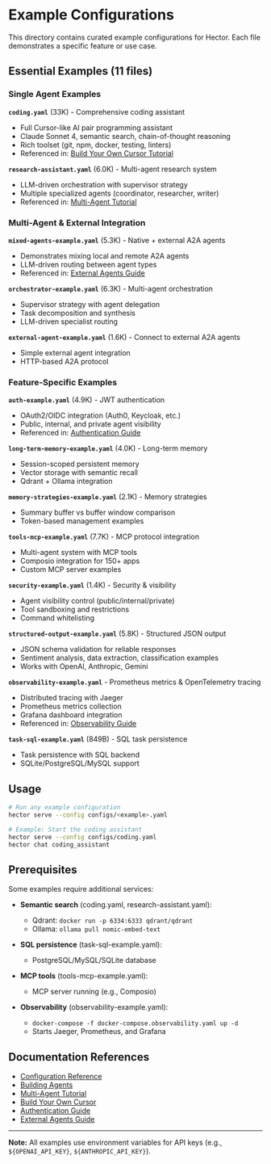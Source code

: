 # Example Configurations

This directory contains curated example configurations for Hector. Each file demonstrates a specific feature or use case.

## Essential Examples (11 files)

### Single Agent Examples

**`coding.yaml`** (33K) - Comprehensive coding assistant
- Full Cursor-like AI pair programming assistant
- Claude Sonnet 4, semantic search, chain-of-thought reasoning
- Rich toolset (git, npm, docker, testing, linters)
- Referenced in: [Build Your Own Cursor Tutorial](../docs/TUTORIAL_CURSOR.md)

**`research-assistant.yaml`** (6.0K) - Multi-agent research system
- LLM-driven orchestration with supervisor strategy
- Multiple specialized agents (coordinator, researcher, writer)
- Referenced in: [Multi-Agent Tutorial](../docs/TUTORIAL_MULTI_AGENT.md)

### Multi-Agent & External Integration

**`mixed-agents-example.yaml`** (5.3K) - Native + external A2A agents
- Demonstrates mixing local and remote A2A agents
- LLM-driven routing between agent types
- Referenced in: [External Agents Guide](../docs/EXTERNAL_AGENTS.md)

**`orchestrator-example.yaml`** (6.3K) - Multi-agent orchestration
- Supervisor strategy with agent delegation
- Task decomposition and synthesis
- LLM-driven specialist routing

**`external-agent-example.yaml`** (1.6K) - Connect to external A2A agents
- Simple external agent integration
- HTTP-based A2A protocol

### Feature-Specific Examples

**`auth-example.yaml`** (4.9K) - JWT authentication
- OAuth2/OIDC integration (Auth0, Keycloak, etc.)
- Public, internal, and private agent visibility
- Referenced in: [Authentication Guide](../docs/AUTHENTICATION.md)

**`long-term-memory-example.yaml`** (4.0K) - Long-term memory
- Session-scoped persistent memory
- Vector storage with semantic recall
- Qdrant + Ollama integration

**`memory-strategies-example.yaml`** (2.1K) - Memory strategies
- Summary buffer vs buffer window comparison
- Token-based management examples

**`tools-mcp-example.yaml`** (7.7K) - MCP protocol integration
- Multi-agent system with MCP tools
- Composio integration for 150+ apps
- Custom MCP server examples

**`security-example.yaml`** (1.4K) - Security & visibility
- Agent visibility control (public/internal/private)
- Tool sandboxing and restrictions
- Command whitelisting

**`structured-output-example.yaml`** (5.8K) - Structured JSON output
- JSON schema validation for reliable responses
- Sentiment analysis, data extraction, classification examples
- Works with OpenAI, Anthropic, Gemini

**`observability-example.yaml`** - Prometheus metrics & OpenTelemetry tracing
- Distributed tracing with Jaeger
- Prometheus metrics collection
- Grafana dashboard integration
- Referenced in: [Observability Guide](../docs/core-concepts/observability.md)

**`task-sql-example.yaml`** (849B) - SQL task persistence
- Task persistence with SQL backend
- SQLite/PostgreSQL/MySQL support

## Usage

```bash
# Run any example configuration
hector serve --config configs/<example>.yaml

# Example: Start the coding assistant
hector serve --config configs/coding.yaml
hector chat coding_assistant
```

## Prerequisites

Some examples require additional services:

- **Semantic search** (coding.yaml, research-assistant.yaml):
  - Qdrant: `docker run -p 6334:6333 qdrant/qdrant`
  - Ollama: `ollama pull nomic-embed-text`

- **SQL persistence** (task-sql-example.yaml):
  - PostgreSQL/MySQL/SQLite database

- **MCP tools** (tools-mcp-example.yaml):
  - MCP server running (e.g., Composio)

- **Observability** (observability-example.yaml):
  - `docker-compose -f docker-compose.observability.yaml up -d`
  - Starts Jaeger, Prometheus, and Grafana

## Documentation References

- [Configuration Reference](../docs/CONFIGURATION.md)
- [Building Agents](../docs/AGENTS.md)
- [Multi-Agent Tutorial](../docs/TUTORIAL_MULTI_AGENT.md)
- [Build Your Own Cursor](../docs/TUTORIAL_CURSOR.md)
- [Authentication Guide](../docs/AUTHENTICATION.md)
- [External Agents Guide](../docs/EXTERNAL_AGENTS.md)

---

**Note:** All examples use environment variables for API keys (e.g., `${OPENAI_API_KEY}`, `${ANTHROPIC_API_KEY}`).
